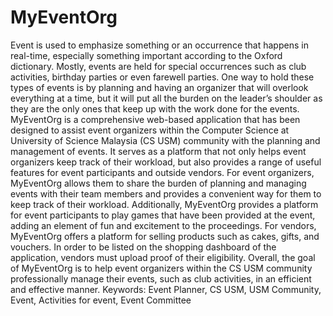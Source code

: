 # MyEventOrg

Event is used to emphasize something or an occurrence that happens in real-time, especially something important according to the Oxford dictionary. Mostly, events are held for special occurrences such as club activities, birthday parties or even farewell parties. One way to hold these types of events is by planning and having an organizer that will overlook everything at a time, but it will put all the burden on the leader’s shoulder as they are the only ones that keep up with the work done for the events. MyEventOrg is a comprehensive web-based application that has been designed to assist event organizers within the Computer Science at University of Science Malaysia (CS USM) community with the planning and management of events. It serves as a platform that not only helps event organizers keep track of their workload, but also provides a range of useful features for event participants and outside vendors. For event organizers, MyEventOrg allows them to share the burden of planning and managing events with their team members and provides a convenient way for them to keep track of their workload. Additionally, MyEventOrg provides a platform for event participants to play games that have been provided at the event, adding an element of fun and excitement to the proceedings. For vendors, MyEventOrg offers a platform for selling products such as cakes, gifts, and vouchers. In order to be listed on the shopping dashboard of the application, vendors must upload proof of their eligibility. Overall, the goal of MyEventOrg is to help event organizers within the CS USM community professionally manage their events, such as club activities, in an efficient and effective manner. Keywords: Event Planner, CS USM, USM Community, Event, Activities for event, Event Committee
